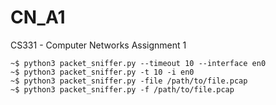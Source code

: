 # CN_A1

CS331 - Computer Networks Assignment 1

```console
~$ python3 packet_sniffer.py --timeout 10 --interface en0
~$ python3 packet_sniffer.py -t 10 -i en0
~$ python3 packet_sniffer.py -file /path/to/file.pcap
~$ python3 packet_sniffer.py -f /path/to/file.pcap
```
